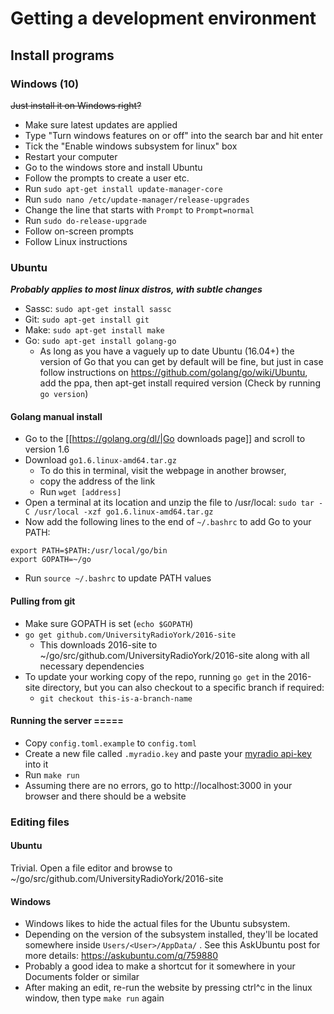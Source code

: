 # Getting a development environment
## Install programs
### Windows (10)
~~Just install it on Windows right?~~
* Make sure latest updates are applied
* Type "Turn windows features on or off" into the search bar and hit enter
* Tick the "Enable windows subsystem for linux" box
* Restart your computer
* Go to the windows store and install Ubuntu
* Follow the prompts to create a user etc.
* Run `sudo apt-get install update-manager-core`
* Run `sudo nano /etc/update-manager/release-upgrades`
* Change the line that starts with `Prompt` to `Prompt=normal`
* Run `sudo do-release-upgrade`
* Follow on-screen prompts
* Follow Linux instructions

### Ubuntu
 ___Probably applies to most linux distros, with subtle changes___
* Sassc: `sudo apt-get install sassc`
* Git: `sudo apt-get install git`
* Make: `sudo apt-get install make`
* Go: `sudo apt-get install golang-go`
    * As long as you have a vaguely up to date Ubuntu (16.04+) the version of Go that you can get by default will be fine, but just in case follow instructions on https://github.com/golang/go/wiki/Ubuntu, add the ppa, then apt-get install required version (Check by running `go version`)
#### Golang manual install
* Go to the [[https://golang.org/dl/|Go downloads page]] and scroll to version 1.6
* Download `go1.6.linux-amd64.tar.gz`
    * To do this in terminal, visit the webpage in another browser,
    * copy the address of the link
    * Run `wget [address]`
* Open a terminal at its location and unzip the file to /usr/local: `sudo tar -C /usr/local -xzf go1.6.linux-amd64.tar.gz`
* Now add the following lines to the end of `~/.bashrc` to add Go to your PATH:
```
export PATH=$PATH:/usr/local/go/bin
export GOPATH=~/go
```
* Run `source ~/.bashrc` to update PATH values

#### Pulling from git
* Make sure GOPATH is set (`echo $GOPATH`)
* `go get github.com/UniversityRadioYork/2016-site`
    * This downloads 2016-site to ~/go/src/github.com/UniversityRadioYork/2016-site along with all necessary dependencies
* To update your working copy of the repo, running `go get` in the 2016-site directory, but you can also checkout to a specific branch if required:
    * `git checkout this-is-a-branch-name`

#### Running the server =====
* Copy `config.toml.example` to `config.toml`
* Create a new file called `.myradio.key` and paste your [myradio api-key](https://ury.org.uk/ceedox/computing:software:in-house:myury:api#getting_a_key) into it
* Run `make run`
* Assuming there are no errors, go to http://localhost:3000 in your browser and there should be a website

### Editing files
#### Ubuntu
Trivial. Open a file editor and browse to ~/go/src/github.com/UniversityRadioYork/2016-site

#### Windows
* Windows likes to hide the actual files for the Ubuntu subsystem.
* Depending on the version of the subsystem installed, they'll be located somewhere inside `Users/<User>/AppData/` . See this AskUbuntu post for more details: https://askubuntu.com/q/759880
* Probably a good idea to make a shortcut for it somewhere in your Documents folder or similar
* After making an edit, re-run the website by pressing ctrl^c in the linux window, then type `make run` again
